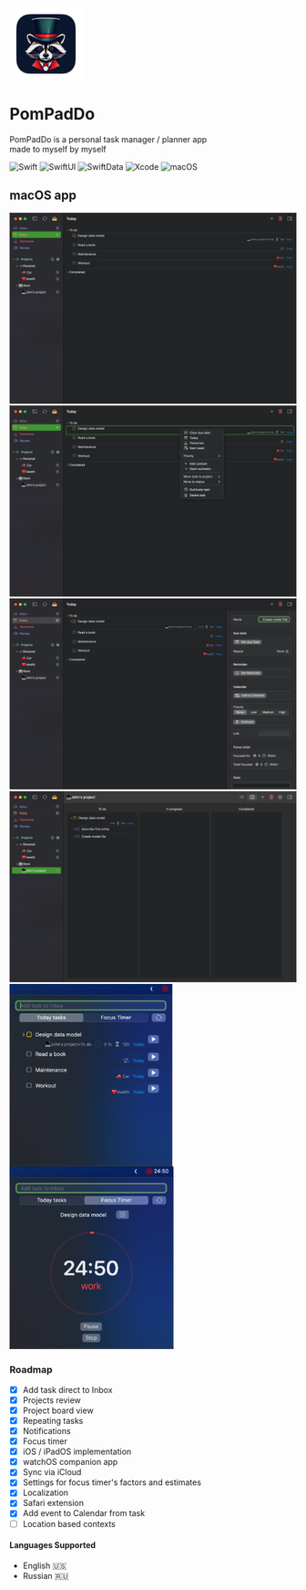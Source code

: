 ![](AppIcon/128x128.png)
# PomPadDo

PomPadDo is a personal task manager / planner app <br>
made to myself by myself



![Swift](https://img.shields.io/badge/swift-5.10-orange.svg?style=for-the-badge)
![SwiftUI](https://img.shields.io/badge/use-SwiftUI-orange.svg?style=for-the-badge)
![SwiftData](https://img.shields.io/badge/use-SwiftData-orange?style=for-the-badge)
![Xcode](https://img.shields.io/badge/Xcode-15.3-blue.svg?style=for-the-badge)
![macOS](https://img.shields.io/badge/macOS-14.0-blue.svg?style=for-the-badge)
<!---[![Git Version](https://img.shields.io/github/release/sgr-ksmt/FireTodo.svg?style=for-the-badge)](https://github.com/sgr-ksmt/FireTodo/releases)
[![license](https://img.shields.io/github/license/sgr-ksmt/FireTodo.svg?style=for-the-badge)](https://github.com/sgr-ksmt/FireTodo/blob/master/LICENSE)--->

## macOS app
<!--![](mac-main.png) --->

<img src="mac-main.png"/><br>
<img src="mac-contextmenu.png"/>
<img src="mac-inspector.png" /><br>
<img src="mac-board.png" /><br>
<img src="mac-focus-tasks.png" height="320" align="left" />
<img src="mac-focus-timer.png"  height="320" />

### Roadmap
- [x] Add task direct to Inbox
- [x] Projects review
- [x] Project board view
- [x] Repeating tasks 
- [x] Notifications
- [x] Focus timer
- [x] iOS / iPadOS implementation
- [x] watchOS companion app
- [x] Sync via iCloud
- [x] Settings for focus timer's factors and estimates
- [x] Localization
- [x] Safari extension
- [x] Add event to Calendar from task
- [ ] Location based contexts

#### Languages Supported
- English 🇺🇸
- Russian 🇷🇺
